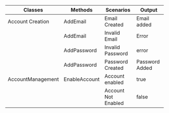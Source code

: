 | Classes           | Methods       | Scenarios           | Output         |
|-------------------|---------------|---------------------|----------------|
| Account Creation  | AddEmail      | Email Created       | Email added    |
|                   | AddEmail      | Invalid Email       | Error          |
|                   | AddPassword   | Invalid Password    | error          |
|                   | AddPassword   | Password Created    | Password Added |
| AccountManagement | EnableAccount | Account enabled     | true           |
|                   |               | Account Not Enabled | false          |